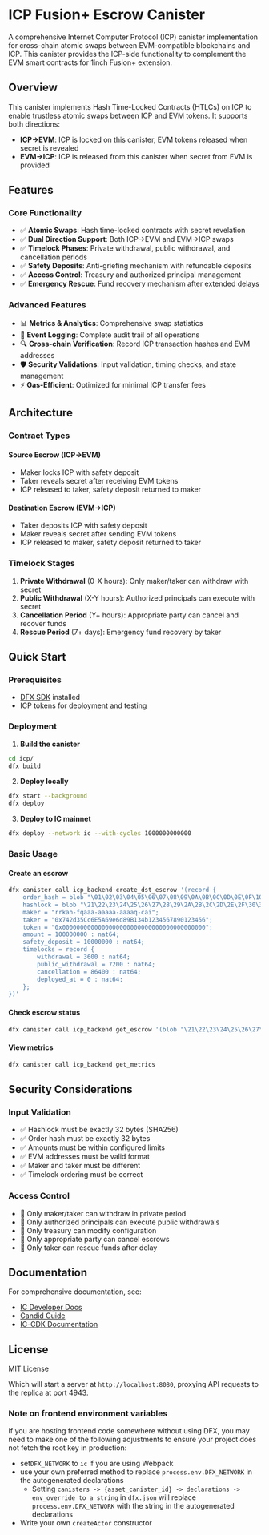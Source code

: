# ICP Fusion+ Escrow Canister

A comprehensive Internet Computer Protocol (ICP) canister implementation for cross-chain atomic swaps between EVM-compatible blockchains and ICP. This canister provides the ICP-side functionality to complement the EVM smart contracts for 1inch Fusion+ extension.

## Overview

This canister implements Hash Time-Locked Contracts (HTLCs) on ICP to enable trustless atomic swaps between ICP and EVM tokens. It supports both directions:

- **ICP→EVM**: ICP is locked on this canister, EVM tokens released when secret is revealed
- **EVM→ICP**: ICP is released from this canister when secret from EVM is provided

## Features

### Core Functionality
- ✅ **Atomic Swaps**: Hash time-locked contracts with secret revelation
- ✅ **Dual Direction Support**: Both ICP→EVM and EVM→ICP swaps
- ✅ **Timelock Phases**: Private withdrawal, public withdrawal, and cancellation periods
- ✅ **Safety Deposits**: Anti-griefing mechanism with refundable deposits
- ✅ **Access Control**: Treasury and authorized principal management
- ✅ **Emergency Rescue**: Fund recovery mechanism after extended delays

### Advanced Features
- 📊 **Metrics & Analytics**: Comprehensive swap statistics
- 📝 **Event Logging**: Complete audit trail of all operations
- 🔍 **Cross-chain Verification**: Record ICP transaction hashes and EVM addresses
- 🛡️ **Security Validations**: Input validation, timing checks, and state management
- ⚡ **Gas-Efficient**: Optimized for minimal ICP transfer fees

## Architecture

### Contract Types

#### Source Escrow (ICP→EVM)
- Maker locks ICP with safety deposit
- Taker reveals secret after receiving EVM tokens
- ICP released to taker, safety deposit returned to maker

#### Destination Escrow (EVM→ICP)  
- Taker deposits ICP with safety deposit
- Maker reveals secret after sending EVM tokens
- ICP released to maker, safety deposit returned to taker

### Timelock Stages

1. **Private Withdrawal** (0-X hours): Only maker/taker can withdraw with secret
2. **Public Withdrawal** (X-Y hours): Authorized principals can execute with secret
3. **Cancellation Period** (Y+ hours): Appropriate party can cancel and recover funds
4. **Rescue Period** (7+ days): Emergency fund recovery by taker

## Quick Start

### Prerequisites
- [DFX SDK](https://internetcomputer.org/docs/current/developer-docs/setup/install) installed
- ICP tokens for deployment and testing

### Deployment

1. **Build the canister**
```bash
cd icp/
dfx build
```

2. **Deploy locally**
```bash
dfx start --background
dfx deploy
```

3. **Deploy to IC mainnet**
```bash
dfx deploy --network ic --with-cycles 1000000000000
```

### Basic Usage

#### Create an escrow
```bash
dfx canister call icp_backend create_dst_escrow '(record {
    order_hash = blob "\01\02\03\04\05\06\07\08\09\0A\0B\0C\0D\0E\0F\10\11\12\13\14\15\16\17\18\19\1A\1B\1C\1D\1E\1F\20";
    hashlock = blob "\21\22\23\24\25\26\27\28\29\2A\2B\2C\2D\2E\2F\30\31\32\33\34\35\36\37\38\39\3A\3B\3C\3D\3E\3F\40";
    maker = "rrkah-fqaaa-aaaaa-aaaaq-cai";
    taker = "0x742d35Cc6E5A69e6d89B134b1234567890123456";
    token = "0x0000000000000000000000000000000000000000";
    amount = 100000000 : nat64;
    safety_deposit = 10000000 : nat64;
    timelocks = record {
        withdrawal = 3600 : nat64;
        public_withdrawal = 7200 : nat64;
        cancellation = 86400 : nat64;
        deployed_at = 0 : nat64;
    };
})'
```

#### Check escrow status
```bash
dfx canister call icp_backend get_escrow '(blob "\21\22\23\24\25\26\27\28\29\2A\2B\2C\2D\2E\2F\30\31\32\33\34\35\36\37\38\39\3A\3B\3C\3D\3E\3F\40")'
```

#### View metrics
```bash
dfx canister call icp_backend get_metrics
```

## Security Considerations

### Input Validation
- ✅ Hashlock must be exactly 32 bytes (SHA256)
- ✅ Order hash must be exactly 32 bytes
- ✅ Amounts must be within configured limits
- ✅ EVM addresses must be valid format
- ✅ Maker and taker must be different
- ✅ Timelock ordering must be correct

### Access Control
- 🔐 Only maker/taker can withdraw in private period
- 🔐 Only authorized principals can execute public withdrawals
- 🔐 Only treasury can modify configuration
- 🔐 Only appropriate party can cancel escrows
- 🔐 Only taker can rescue funds after delay

## Documentation

For comprehensive documentation, see:
- [IC Developer Docs](https://internetcomputer.org/docs/current/developer-docs/backend/rust/)
- [Candid Guide](https://internetcomputer.org/docs/current/developer-docs/backend/candid/)
- [IC-CDK Documentation](https://docs.rs/ic-cdk)

## License

MIT License

Which will start a server at `http://localhost:8080`, proxying API requests to the replica at port 4943.

### Note on frontend environment variables

If you are hosting frontend code somewhere without using DFX, you may need to make one of the following adjustments to ensure your project does not fetch the root key in production:

- set`DFX_NETWORK` to `ic` if you are using Webpack
- use your own preferred method to replace `process.env.DFX_NETWORK` in the autogenerated declarations
  - Setting `canisters -> {asset_canister_id} -> declarations -> env_override to a string` in `dfx.json` will replace `process.env.DFX_NETWORK` with the string in the autogenerated declarations
- Write your own `createActor` constructor
